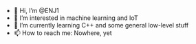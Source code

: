 - 👋 Hi, I’m @ENJ1
- 👀 I’m interested in machine learning and IoT
- 🌱 I’m currently learning C++ and some general low-level stuff
- 📫 How to reach me: Nowhere, yet

<!---
ENJ1/ENJ1 is a ✨ special ✨ repository because its `README.md` (this file) appears on your GitHub profile.
You can click the Preview link to take a look at your changes.
--->
